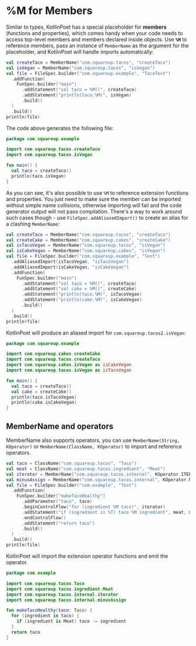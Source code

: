 %M for Members
==============

Similar to types, KotlinPoet has a special placeholder for **members** (functions and properties),
which comes handy when your code needs to access top-level members and members declared inside
objects. Use **`%M`** to reference members, pass an instance of `MemberName` as the argument for the
placeholder, and KotlinPoet will handle imports automatically:

```kotlin
val createTaco = MemberName("com.squareup.tacos", "createTaco")
val isVegan = MemberName("com.squareup.tacos", "isVegan")
val file = FileSpec.builder("com.squareup.example", "TacoTest")
  .addFunction(
    FunSpec.builder("main")
      .addStatement("val taco = %M()", createTaco)
      .addStatement("println(taco.%M)", isVegan)
      .build()
  )
  .build()
println(file)
```

The code above generates the following file:

```kotlin
package com.squareup.example

import com.squareup.tacos.createTaco
import com.squareup.tacos.isVegan

fun main() {
  val taco = createTaco()
  println(taco.isVegan)
}
```

As you can see, it's also possible to use `%M` to reference extension functions and properties. You
just need to make sure the member can be imported without simple name collisions, otherwise
importing will fail and the code generator output will not pass compilation. There's a way to work
around such cases though - use `FileSpec.addAliasedImport()` to create an alias for a clashing
`MemberName`:

```kotlin
val createTaco = MemberName("com.squareup.tacos", "createTaco")
val createCake = MemberName("com.squareup.cakes", "createCake")
val isTacoVegan = MemberName("com.squareup.tacos", "isVegan")
val isCakeVegan = MemberName("com.squareup.cakes", "isVegan")
val file = FileSpec.builder("com.squareup.example", "Test")
  .addAliasedImport(isTacoVegan, "isTacoVegan")
  .addAliasedImport(isCakeVegan, "isCakeVegan")
  .addFunction(
    FunSpec.builder("main")
      .addStatement("val taco = %M()", createTaco)
      .addStatement("val cake = %M()", createCake)
      .addStatement("println(taco.%M)", isTacoVegan)
      .addStatement("println(cake.%M)", isCakeVegan)
      .build()
  )
  .build()
println(file)
```

KotlinPoet will produce an aliased import for `com.squareup.tacos2.isVegan`:

```kotlin
package com.squareup.example

import com.squareup.cakes.createCake
import com.squareup.tacos.createTaco
import com.squareup.cakes.isVegan as isCakeVegan
import com.squareup.tacos.isVegan as isTacoVegan

fun main() {
  val taco = createTaco()
  val cake = createCake()
  println(taco.isTacoVegan)
  println(cake.isCakeVegan)
}
```

## MemberName and operators

MemberName also supports operators, you can use `MemberName(String, KOperator)`
or `MemberName(ClassName, KOperator)` to import and reference operators.

```kotlin
val taco = ClassName("com.squareup.tacos", "Taco")
val meat = ClassName("com.squareup.tacos.ingredient", "Meat")
val iterator = MemberName("com.squareup.tacos.internal", KOperator.ITERATOR)
val minusAssign = MemberName("com.squareup.tacos.internal", KOperator.MINUS_ASSIGN)
val file = FileSpec.builder("com.example", "Test")
  .addFunction(
    FunSpec.builder("makeTacoHealthy")
      .addParameter("taco", taco)
      .beginControlFlow("for (ingredient %M taco)", iterator)
      .addStatement("if (ingredient is %T) taco %M ingredient", meat, minusAssign)
      .endControlFlow()
      .addStatement("return taco")
      .build()
  )
  .build()
println(file)
```

KotlinPoet will import the extension operator functions and emit the operator.

```kotlin
package com.example

import com.squareup.tacos.Taco
import com.squareup.tacos.ingredient.Meat
import com.squareup.tacos.internal.iterator
import com.squareup.tacos.internal.minusAssign

fun makeTacoHealthy(taco: Taco) {
  for (ingredient in taco) {
    if (ingredient is Meat) taco -= ingredient
  }
  return taco
}

```
